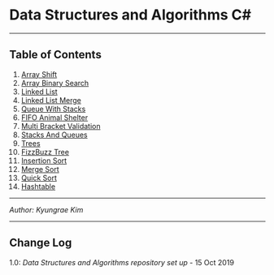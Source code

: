 # Data Structures and Algorithms C\#
---

## Table of Contents
1. [Array Shift](https://github.com/jeremymaya/data-structures-and-algorithms-c-/tree/master/challenges/ArrayShift)
2. [Array Binary Search](https://github.com/jeremymaya/data-structures-and-algorithms-c-/tree/master/challenges/SearchBinary)
3. [Linked List](https://github.com/jeremymaya/data-structures-and-algorithms-c-/tree/master/Data%20Structures/LinkedList)
4. [Linked List Merge](https://github.com/jeremymaya/data-structures-and-algorithms-c-/tree/master/challenges/LLMerge)
5. [Queue With Stacks](https://github.com/jeremymaya/data-structures-and-algorithms-c-/tree/master/challenges/QueueWithStacks)
6. [FIFO Animal Shelter](https://github.com/jeremymaya/data-structures-and-algorithms-c-/tree/master/challenges/FIFOAnimalShelter)
7. [Multi Bracket Validation](https://github.com/jeremymaya/data-structures-and-algorithms-c-/tree/master/challenges/MultiBracketValidation)
8. [Stacks And Queues](https://github.com/jeremymaya/data-structures-and-algorithms-c-sharp/tree/master/Data-Structures/StacksAndQueues)
9. [Trees](https://github.com/jeremymaya/data-structures-and-algorithms-c-sharp/tree/master/Data-Structures/Trees)
10. [FizzBuzz Tree](https://github.com/jeremymaya/data-structures-and-algorithms-c-sharp/tree/master/challenges/FizzBuzzTree)
11. [Insertion Sort](https://github.com/jeremymaya/data-structures-and-algorithms-c-sharp/tree/master/challenges/InsertionSort)
12. [Merge Sort](https://github.com/jeremymaya/data-structures-and-algorithms-c-sharp/tree/master/challenges/MergeSort)
13. [Quick Sort](https://github.com/jeremymaya/data-structures-and-algorithms-c-sharp/tree/master/challenges/QuickSort)
14. [Hashtable](https://github.com/jeremymaya/data-structures-and-algorithms-c-sharp/tree/master/Data-Structures/HashtableImplementation)

---

*Author: Kyungrae Kim*

---

## Change Log
1.0: *Data Structures and Algorithms repository set up* - 15 Oct 2019

